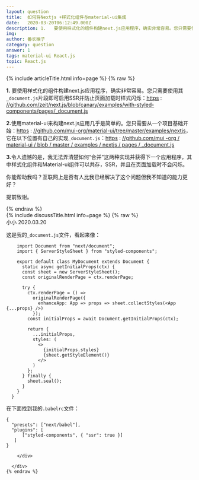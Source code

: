 ```yaml
---
layout: question
title:  如何将Nextjs +样式化组件与material-ui集成
date:   2020-03-20T06:12:49.000Z
description: 1.   要使用样式化的组件构建next.js应用程序，确实非常容易。您只需要使用其_document.js片段即可启用SSR并防止页面加载时样式闪烁：h...
img: 
author: 番长猴子
category: question
answer: 1
tags: material-ui React.js
topic: React.js
---
```

<div class="article-root">
  <div class="article">
    {% include articleTitle.html info=page %}
    {% raw %}
    <div class="article-content"><p><strong><font style="vertical-align: inherit;"><font style="vertical-align: inherit;">1.</font></font></strong><font style="vertical-align: inherit;"><font style="vertical-align: inherit;">   要使用样式化的组件构建next.js应用程序，确实非常容易。</font><font style="vertical-align: inherit;">您只需要使用其</font></font><code>_document.js</code><font style="vertical-align: inherit;"><font style="vertical-align: inherit;">片段即可启用SSR并防止页面加载时样式闪烁：</font><a href="https://github.com/zeit/next.js/blob/canary/examples/with-styled-components/pages/_document.js" rel="noreferrer"><font style="vertical-align: inherit;">https</font></a><font style="vertical-align: inherit;"> : </font></font><a href="https://github.com/zeit/next.js/blob/canary/examples/with-styled-components/pages/_document.js" rel="noreferrer"><font style="vertical-align: inherit;"><font style="vertical-align: inherit;">//github.com/zeit/next.js/blob/canary/examples/with-styled-components/pages/_document.js</font></font></a></p>

<p><strong><font style="vertical-align: inherit;"><font style="vertical-align: inherit;">2.</font></font></strong><font style="vertical-align: inherit;"><font style="vertical-align: inherit;">使用material-ui来构建next.js应用几乎是简单的。</font><font style="vertical-align: inherit;">您只需要从一个项目基础开始：</font></font><a href="https://github.com/mui-org/material-ui/tree/master/examples/nextjs" rel="noreferrer"><font style="vertical-align: inherit;"><font style="vertical-align: inherit;">https</font></font></a><font style="vertical-align: inherit;"><font style="vertical-align: inherit;"> : </font><a href="https://github.com/mui-org/material-ui/tree/master/examples/nextjs" rel="noreferrer"><font style="vertical-align: inherit;">//github.com/mui-org/material-ui/tree/master/examples/nextjs</font></a><font style="vertical-align: inherit;">，它在以下位置有自己的实现</font></font><code>_document.js</code><font style="vertical-align: inherit;"><font style="vertical-align: inherit;">：</font><a href="https://github.com/mui-org/material-ui/blob/master/examples/nextjs/pages/_document.js" rel="noreferrer"><font style="vertical-align: inherit;">https</font></a><font style="vertical-align: inherit;"> : </font></font><a href="https://github.com/mui-org/material-ui/blob/master/examples/nextjs/pages/_document.js" rel="noreferrer"><font style="vertical-align: inherit;"><font style="vertical-align: inherit;">//github.com/mui -org / material-ui / blob / master / examples / nextjs / pages / _document.js</font></font></a> </p>

<p><strong><font style="vertical-align: inherit;"><font style="vertical-align: inherit;">3.</font></font></strong><font style="vertical-align: inherit;"><font style="vertical-align: inherit;">令人遗憾的是，我无法弄清楚如何“合并”这两种实现并获得下一个应用程序，其中样式化组件和Material-ui组件可以共存，SSR，并且在页面加载时不会闪烁。</font></font></p>

<p><font style="vertical-align: inherit;"><font style="vertical-align: inherit;">你能帮助我吗？</font><font style="vertical-align: inherit;">互联网上是否有人比我已经解决了这个问题但我不知道的能力更好？</font></font></p>

<p><font style="vertical-align: inherit;"><font style="vertical-align: inherit;">提前致谢。 </font></font></p></div>
    {% endraw %}
  </div>

  <div class="discuss-wrapper">
    {% include discussTitle.html info=page %}
    {% raw %}
    <div class="discuss-item">
        <div class="discuss-parent">
          <div class="discuss-meta">
            <span class="discuss-user">小小</span>
            <span class="discuss-time">2020.03.20</span>
          </div>
          <div class="discuss-comment"><p><font style="vertical-align: inherit;"><font style="vertical-align: inherit;">这是我的</font></font><code>_document.js</code><font style="vertical-align: inherit;"><font style="vertical-align: inherit;">文件，看起来像：</font></font></p>

<pre><code>    import Document from "next/document";<font></font>
    import { ServerStyleSheet } from "styled-components";<font></font>
<font></font>
    export default class MyDocument extends Document {<font></font>
      static async getInitialProps(ctx) {<font></font>
      const sheet = new ServerStyleSheet();<font></font>
      const originalRenderPage = ctx.renderPage;<font></font>
<font></font>
      try {<font></font>
        ctx.renderPage = () =&gt;<font></font>
          originalRenderPage({<font></font>
            enhanceApp: App =&gt; props =&gt; sheet.collectStyles(&lt;App {...props} /&gt;)<font></font>
          });<font></font>
        const initialProps = await Document.getInitialProps(ctx);<font></font>
<font></font>
        return {<font></font>
          ...initialProps,<font></font>
          styles: (<font></font>
            &lt;&gt;<font></font>
              {initialProps.styles}<font></font>
              {sheet.getStyleElement()}<font></font>
            &lt;/&gt;<font></font>
          )<font></font>
        };<font></font>
      } finally {<font></font>
        sheet.seal();<font></font>
      }<font></font>
    }<font></font>
  }<font></font>
</code></pre>

<p><font style="vertical-align: inherit;"><font style="vertical-align: inherit;">在下面找到我的</font></font><code>.babelrc</code><font style="vertical-align: inherit;"><font style="vertical-align: inherit;">文件：</font></font></p>

<pre><code>{ <font></font>
  "presets": ["next/babel"], <font></font>
  "plugins": [<font></font>
      ["styled-components", { "ssr": true }]<font></font>
   ]<font></font>
}<font></font>
</code></pre></div>
        </div>
        
      </div>
    {% endraw %}
  </div>
<div>
